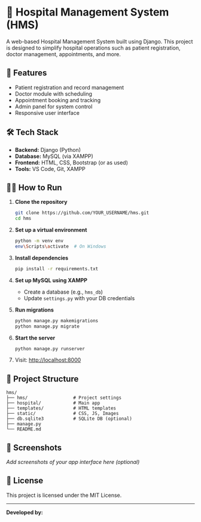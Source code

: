 
# 🏥 Hospital Management System (HMS)

A web-based Hospital Management System built using Django. This project is designed to simplify hospital operations such as patient registration, doctor management, appointments, and more.

## 🚀 Features

- Patient registration and record management  
- Doctor module with scheduling  
- Appointment booking and tracking  
- Admin panel for system control  
- Responsive user interface

## 🛠️ Tech Stack

- **Backend:** Django (Python)
- **Database:** MySQL (via XAMPP)
- **Frontend:** HTML, CSS, Bootstrap (or as used)
- **Tools:** VS Code, Git, XAMPP

## 🧑‍💻 How to Run

1. **Clone the repository**

   ```bash
   git clone https://github.com/YOUR_USERNAME/hms.git
   cd hms
   ```

2. **Set up a virtual environment**

   ```bash
   python -m venv env
   env\Scripts\activate  # On Windows
   ```

3. **Install dependencies**

   ```bash
   pip install -r requirements.txt
   ```

4. **Set up MySQL using XAMPP**
   - Create a database (e.g., `hms_db`)
   - Update `settings.py` with your DB credentials

5. **Run migrations**

   ```bash
   python manage.py makemigrations
   python manage.py migrate
   ```

6. **Start the server**

   ```bash
   python manage.py runserver
   ```

7. Visit: [http://localhost:8000](http://localhost:8000)

## 📁 Project Structure

```
hms/
├── hms/                 # Project settings
├── hospital/            # Main app
├── templates/           # HTML templates
├── static/              # CSS, JS, Images
├── db.sqlite3           # SQLite DB (optional)
├── manage.py
└── README.md
```

## 📸 Screenshots

_Add screenshots of your app interface here (optional)_

## 📄 License

This project is licensed under the MIT License.

---

**Developed by:** 
